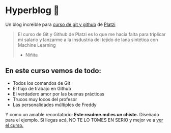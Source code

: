 # Hyperblog 💚
Un blog increible para [curso de git y github](http://https://platzi.com/cursos/git-github-appsco/ "curso de git y github") de [Platzi](http://platzi.com "Platzi")

> El curso de Git y Github de Platzi es lo que me hacía falta para triplicar mi salario y lanzarme a la insdustria del tejido de lana sintética con Machine Learning
> - Niñita

## En este curso vemos de todo:
* Todos los comandos de Git
* El flujo de trabajo en Github
* El verdadero amor por las buenas prácticas
* Trucos muy locos del profesor
* Las personalidades múltiples de Freddy

Y como un amable recordatorio: **Este readme.md es un chiste.** Diseñado para el ejemplo. Si llegas acá, NO TE LO TOMES EN SERIO y mejor ve a [ver el curso.](http://https://platzi.com/cursos/git-github-appsco/ "ver el curso.")